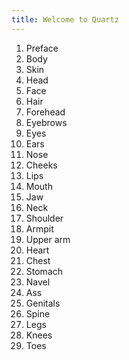 ```yaml
---
title: Welcome to Quartz
---
```

1. Preface 
2. Body 
3. Skin 
4. Head 
5. Face 
6. Hair
7. Forehead
8. Eyebrows
9. Eyes
10. Ears
11. Nose
12. Cheeks
13. Lips
14. Mouth
15. Jaw
16. Neck
17. Shoulder
18. Armpit
19. Upper arm
20. Heart
21. Chest
22. Stomach
23. Navel
24. Ass
25. Genitals
26. Spine
27. Legs
28. Knees
29. Toes
